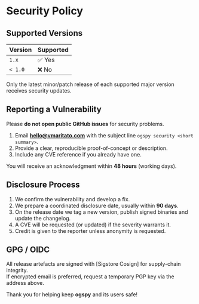 # Security Policy

## Supported Versions

| Version | Supported |
| ------- | --------- |
| `1.x`   | ✅ Yes    |
| `< 1.0` | ❌ No     |

Only the latest minor/patch release of each supported major version receives security updates.

## Reporting a Vulnerability

Please **do not open public GitHub issues** for security problems.

1. Email **<hello@vmaritato.com>** with the subject line `ogspy security <short summary>`.
2. Provide a clear, reproducible proof-of-concept or description.
3. Include any CVE reference if you already have one.

You will receive an acknowledgment within **48 hours** (working days).

## Disclosure Process

1. We confirm the vulnerability and develop a fix.
2. We prepare a coordinated disclosure date, usually within **90 days**.
3. On the release date we tag a new version, publish signed binaries and update the changelog.
4. A CVE will be requested (or updated) if the severity warrants it.
5. Credit is given to the reporter unless anonymity is requested.

## GPG / OIDC

All release artefacts are signed with [Sigstore Cosign] for supply-chain integrity.  
If encrypted email is preferred, request a temporary PGP key via the address above.

Thank you for helping keep **ogspy** and its users safe!
